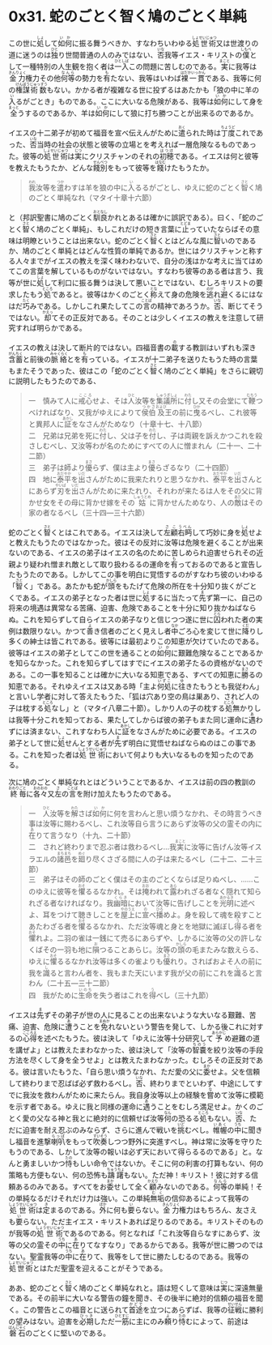 # 0x31. 蛇のごとく智く鳩のごとく単純

<article>
<section>
<p class="paragraph">この世に<ruby><rb>処</rb><rp>（</rp><rt>しょ</rt><rp>）</rp></ruby>して<ruby><rb>如何</rb><rp>（</rp><rt>いか</rt><rp>）</rp></ruby>に振る舞うべきか、すなわちいわゆる<ruby><rb>処世術</rb><rp>（</rp><rt>しょせいじゅつ</rt><rp>）</rp></ruby>又は世渡りの道に迷うのは<ruby><rb>独</rb><rp>（</rp><rt>ひと</rt><rp>）</rp></ruby>り世間普通の人のみではない、<ruby><rb>否</rb><rp>（</rp><rt>いな</rt><rp>）</rp></ruby>我等イエス・キリストの<ruby><rb>僕</rb><rp>（</rp><rt>しもべ</rt><rp>）</rp></ruby>として一種特別の人生観を抱く者は<ruby><rb>一入</rb><rp>（</rp><rt>ひとしば</rt><rp>）</rp></ruby>この問題に苦しむのである。<ruby><rb>実</rb><rp>（</rp><rt>まこと</rt><rp>）</rp></ruby>に我等は<ruby><rb>金力</rb><rp>（</rp><rt>きんりょく</rt><rp>）</rp></ruby>権力その他<ruby><rb>何等</rb><rp>（</rp><rt>なんら</rt><rp>）</rp></ruby>の勢力を<ruby><rb>有</rb><rp>（</rp><rt>も</rt><rp>）</rp></ruby>たない、我等はいわば<ruby><rb>裸一貫</rb><rp>（</rp><rt>はだかいっかん</rt><rp>）</rp></ruby>である、我等に何の<ruby><rb>権謀</rb><rp>（</rp><rt>けんぼう</rt><rp>）</rp></ruby><ruby><rb>術数</rb><rp>（</rp><rt>じゅっすう</rt><rp>）</rp></ruby>もない。かかる者が複雑なる世に投ずるはあたかも「狼の中に羊の<ruby><rb>入</rb><rp>（</rp><rt>い</rt><rp>）</rp></ruby>るがごとき」ものである。ここに大いなる危険がある、我等は<ruby><rb>如何</rb><rp>（</rp><rt>いか</rt><rp>）</rp></ruby>にして身を<ruby><rb>全</rb><rp>（</rp><rt>まっと</rt><rp>）</rp></ruby>うするのであるか、羊は<ruby><rb>如何</rb><rp>（</rp><rt>いか</rt><rp>）</rp></ruby>にして狼に打ち勝つことが出来るのであるか。</p>

<p class="paragraph">イエスの十二弟子が初めて福音を宣べ伝えんがために<ruby><rb>遣</rb><rp>（</rp><rt>おく</rt><rp>）</rp></ruby>られた時は<ruby><rb>丁度</rb><rp>（</rp><rt>ちょうど</rt><rp>）</rp></ruby>これであった、<ruby><rb>否</rb><rp>（</rp><rt>いな</rt><rp>）</rp></ruby>当時の社会の状態と彼等の立場とを考えれば一層危険なるものであった。彼等の<ruby><rb>処世術</rb><rp>（</rp><rt>しょせいじゅつ</rt><rp>）</rp></ruby>は<ruby><rb>実</rb><rp>（</rp><rt>じつ</rt><rp>）</rp></ruby>にクリスチャンのそれの<ruby><rb>初穂</rb><rp>（</rp><rt>はつほ</rt><rp>）</rp></ruby>である。イエスは何と彼等を教えたもうたか、どんな<ruby><rb>餞別</rb><rp>（</rp><rt>せんべつ</rt><rp>）</rp></ruby>をもって彼等を<ruby><rb>餞</rb><rp>（</rp><rt>はなむ</rt><rp>）</rp></ruby>けたもうたか。</p>

<blockquote>
<ruby><rb>我</rb><rp>（</rp><rt>われ</rt><rp>）</rp></ruby>汝等を<ruby><rb>遣</rb><rp>（</rp><rt>つか</rt><rp>）</rp></ruby>わすは羊を狼の中に<ruby><rb>入</rb><rp>（</rp><rt>い</rt><rp>）</rp></ruby>るるがごとし、ゆえに蛇のごとく<ruby><rb>智</rb><rp>（</rp><rt>さと</rt><rp>）</rp></ruby>く鳩のごとく単純なれ（マタイ十章十六節）
</blockquote>

<p>と（邦訳聖書に鳩のごとく<ruby><rb>馴良</rb><rp>（</rp><rt>おとなし</rt><rp>）</rp></ruby>かれとあるは確かに誤訳である）。曰く、「蛇のごとく<ruby><rb>智</rb><rp>（</rp><rt>さと</rt><rp>）</rp></ruby>く鳩のごとく単純」、もしこれだけの短き言葉に<ruby><rb>止</rb><rp>（</rp><rt>とどま</rt><rp>）</rp></ruby>っていたならばその意味は明瞭ということは出来ない。蛇のごとく<ruby><rb>智</rb><rp>（</rp><rt>さと</rt><rp>）</rp></ruby>くとはどんな風に<ruby><rb>智</rb><rp>（</rp><rt>さと</rt><rp>）</rp></ruby>いのであるか、鳩のごとく単純とはどんな性質の単純であるか。世にはクリスチャンと称する人々までがイエスの教えを深く味わわないで、自分の浅はかな考えに当てはめてこの言葉を解しているものがないではない。すなわち彼等のある者は言う、我等が世に<ruby><rb>処</rb><rp>（</rp><rt>しょ</rt><rp>）</rp></ruby>して利口に振る舞うは決して悪いことではない、むしろキリストの要求したもう<ruby><rb>処</rb><rp>（</rp><rt>ところ</rt><rp>）</rp></ruby>であると。彼等はかくのごとく<ruby><rb>称</rb><rp>（</rp><rt>とな</rt><rp>）</rp></ruby>えて身の危険を<ruby><rb>逃</rb><rp>（</rp><rt>のが</rt><rp>）</rp></ruby>れ<ruby><rb>避</rb><rp>（</rp><rt>さ</rt><rp>）</rp></ruby>くるにはなはだ<ruby><rb>巧</rb><rp>（</rp><rt>たく</rt><rp>）</rp></ruby>みである。しかしこれ果たしてこの<ruby><rb>言</rb><rp>（</rp><rt>ことば</rt><rp>）</rp></ruby>の精神であろうか。<ruby><rb>否</rb><rp>（</rp><rt>いな</rt><rp>）</rp></ruby>、断じてそうではない。<ruby><rb>却</rb><rp>（</rp><rt>かえっ</rt><rp>）</rp></ruby>てその正反対である。そのことは少しくイエスの教えを注意して研究すれば明らかである。</p>

<p class="paragraph">イエスの教えは決して断片的ではない。四福音書の<ruby><rb>載</rb><rp>（</rp><rt>の</rt><rp>）</rp></ruby>する教訓はいずれも深き<ruby><rb>含蓄</rb><rp>（</rp><rt>がんちく</rt><rp>）</rp></ruby>と前後の<ruby><rb>脈絡</rb><rp>（</rp><rt>みゃくらく</rt><rp>）</rp></ruby>とを<ruby><rb>有</rb><rp>（</rp><rt>も</rt><rp>）</rp></ruby>っている。イエスが十二弟子を送りたもうた時の言葉もまたそうであった、彼はこの「蛇のごとく<ruby><rb>智</rb><rp>（</rp><rt>さと</rt><rp>）</rp></ruby>く鳩のごとく単純」をさらに親切に説明したもうたのである、</p>

<blockquote>
一　慎みて人に<ruby><rb>戒心</rb><rp>（</rp><rt>こころ</rt><rp>）</rp></ruby>せよ、そは<ruby><rb>人</rb><rp>（</rp><rt>ひと</rt><rp>）</rp></ruby>汝等を<ruby><rb>集議所</rb><rp>（</rp><rt>しゅうぎしょ</rt><rp>）</rp></ruby>に<ruby><rb>付</rb><rp>（</rp><rt>わた</rt><rp>）</rp></ruby>し又その会堂にて<ruby><rb>鞭</rb><rp>（</rp><rt>むちう</rt><rp>）</rp></ruby>つべければなり、又我がゆえによりて<ruby><rb>侯伯</rb><rp>（</rp><rt>つかさ</rt><rp>）</rp></ruby><ruby><rb>及</rb><rp>（</rp><rt>および</rt><rp>）</rp></ruby>王の前に<ruby><rb>曳</rb><rp>（</rp><rt>ひか</rt><rp>）</rp></ruby>るべし、これ彼等と異邦人に<ruby><rb>証</rb><rp>（</rp><rt>あかし</rt><rp>）</rp></ruby>をなさんがためなり（十章十七、十八節）<br>
二　兄弟は兄弟を死に<ruby><rb>付</rb><rp>（</rp><rt>わた</rt><rp>）</rp></ruby>し、父は子を<ruby><rb>付</rb><rp>（</rp><rt>わた</rt><rp>）</rp></ruby>し、子は両親を訴えかつこれを殺さしむべし、又汝等わが名のためにすべての人に憎まれん（二十一、二十二節）<br>
三　弟子は師より<ruby><rb>優</rb><rp>（</rp><rt>まさ</rt><rp>）</rp></ruby>らず、僕は主より<ruby><rb>優</rb><rp>（</rp><rt>まさ</rt><rp>）</rp></ruby>らざるなり（二十四節）<br>
四　地に<ruby><rb>泰平</rb><rp>（</rp><rt>おだやか</rt><rp>）</rp></ruby>を<ruby><rb>出</rb><rp>（</rp><rt>いだ</rt><rp>）</rp></ruby>さんがために我来たれりと思うなかれ、<ruby><rb>泰平</rb><rp>（</rp><rt>おだやか</rt><rp>）</rp></ruby>を<ruby><rb>出</rb><rp>（</rp><rt>いだ</rt><rp>）</rp></ruby>さんとにあらず<ruby><rb>刃</rb><rp>（</rp><rt>やいば</rt><rp>）</rp></ruby>を<ruby><rb>出</rb><rp>（</rp><rt>いだ</rt><rp>）</rp></ruby>さんがために来たれり、それわが来たるは人をその父に背かせ女をその母に背かせ嫁をその<ruby><rb>姑</rb><rp>（</rp><rt>しゅうとめ</rt><rp>）</rp></ruby>に背かせんためなり、人の<ruby><rb>敵</rb><rp>（</rp><rt>あだ</rt><rp>）</rp></ruby>はその家の者なるべし（三十四―三十六節）
</blockquote>

<p class="paragraph">蛇のごとく<ruby><rb>智</rb><rp>（</rp><rt>さと</rt><rp>）</rp></ruby>くとはこれである。イエスは決して<ruby><rb>左顧</rb><rp>（</rp><rt>さこ</rt><rp>）</rp></ruby><ruby><rb>右眄</rb><rp>（</rp><rt>うべん</rt><rp>）</rp></ruby>して巧妙に身を<ruby><rb>処</rb><rp>（</rp><rt>しょ</rt><rp>）</rp></ruby>せよと教えたもうたのではなかった。彼はその反対に汝等は危険を避くることが出来ないのである、イエスの弟子はイエスの名のために苦しめられ迫害せられその近親より疑われ憎まれ敵として取り扱わるるの運命を<ruby><rb>有</rb><rp>（</rp><rt>も</rt><rp>）</rp></ruby>っておるのであると宣告したもうたのである。しかしてこの事を明白に覚悟するのがすなわち彼のいわゆる「<ruby><rb>智</rb><rp>（</rp><rt>さと</rt><rp>）</rp></ruby>く」である。あたかも蛇が<ruby><rb>頭</rb><rp>（</rp><rt>かしら</rt><rp>）</rp></ruby>をもたげて危険の所在を十分知り抜くがごとくである。イエスの弟子となった者は世に<ruby><rb>処</rb><rp>（</rp><rt>しょ</rt><rp>）</rp></ruby>するに当たって<ruby><rb>先</rb><rp>（</rp><rt>ま</rt><rp>）</rp></ruby>ず第一に、自己の将来の境遇は異常なる苦痛、迫害、危険であることを十分に知り抜かねばならぬ。これを知らずして自らイエスの弟子なりと信じつつ遂に世に<ruby><rb>囚</rb><rp>（</rp><rt>とら</rt><rp>）</rp></ruby>われた者の実例は数限りない。かつて<ruby><rb>善</rb><rp>（</rp><rt>よ</rt><rp>）</rp></ruby>き信者のごとく見えし者<ruby><rb>中</rb><rp>（</rp><rt>なか</rt><rp>）</rp></ruby>ごろ心を変じて世に<ruby><rb>降</rb><rp>（</rp><rt>くだ</rt><rp>）</rp></ruby>りし多くの紳士は皆これである。彼等には最初よりこの知恵が欠けていたのである。彼等はイエスの弟子としてこの世を通ることの<ruby><rb>如何</rb><rp>（</rp><rt>いか</rt><rp>）</rp></ruby>に艱難危険なることであるかを知らなかった。これを知らずしてはすでにイエスの弟子たるの資格がないのである。この一事を知ることは確かに大いなる知恵である、すべての知恵に<ruby><rb>勝</rb><rp>（</rp><rt>まさ</rt><rp>）</rp></ruby>るの知恵である。それゆえイエスは又ある時「主よ<ruby><rb>何処</rb><rp>（</rp><rt>いずこ</rt><rp>）</rp></ruby>に<ruby><rb>往</rb><rp>（</rp><rt>ゆ</rt><rp>）</rp></ruby>きたもうとも我従わん」と言いし学者に対して答えたもうた、「狐は穴あり空の鳥は巣あり、されど人の子は枕する<ruby><rb>処</rb><rp>（</rp><rt>ところ</rt><rp>）</rp></ruby>なし」と（マタイ八章二十節）。しかり人の子の枕する<ruby><rb>処</rb><rp>（</rp><rt>ところ</rt><rp>）</rp></ruby>無かりしは我等十分これを知っておる、果たしてしからば彼の弟子もまた同じ運命に<ruby><rb>遇</rb><rp>（</rp><rt>あ</rt><rp>）</rp></ruby>わずには済まない、これすなわち人に<ruby><rb>証</rb><rp>（</rp><rt>あかし</rt><rp>）</rp></ruby>をなさんがために必要である。イエスの弟子として世に<ruby><rb>処</rb><rp>（</rp><rt>しょ</rt><rp>）</rp></ruby>せんとする者が<ruby><rb>先</rb><rp>（</rp><rt>ま</rt><rp>）</rp></ruby>ず明白に覚悟せねばならぬのはこの事である。これを知った者は<ruby><rb>処世術</rb><rp>（</rp><rt>しょうせいじゅつ</rt><rp>）</rp></ruby>において何よりも大いなるものを知ったのである。</p>

<p class="paragraph">次に鳩のごとく単純なれとはどういうことであるか、イエスは前の四の教訓の<ruby><rb>終</rb><rp>（</rp><rt>おわり</rt><rp>）</rp></ruby><ruby><rb>毎</rb><rp>（</rp><rt>ごと</rt><rp>）</rp></ruby>に<ruby><rb>各々</rb><rp>（</rp><rt>おのおの</rt><rp>）</rp></ruby>又<ruby><rb>左</rb><rp>（</rp><rt>さ</rt><rp>）</rp></ruby>の<ruby><rb>言</rb><rp>（</rp><rt>ことば</rt><rp>）</rp></ruby>を附け加えたもうたのである。</p>

<blockquote>
一　<ruby><rb>人</rb><rp>（</rp><rt>ひと</rt><rp>）</rp></ruby>汝等を<ruby><rb>解</rb><rp>（</rp><rt>わた</rt><rp>）</rp></ruby>さば<ruby><rb>如何</rb><rp>（</rp><rt>いか</rt><rp>）</rp></ruby>に何を言わんと思い煩うなかれ、その時言うべき事は汝等に賜わるべし、これ汝等自ら言うにあらず汝等の父の霊その内に<ruby><rb>在</rb><rp>（</rp><rt>あ</rt><rp>）</rp></ruby>りて言うなり（十九、二十節）<br>
二　されど終わりまで忍ぶ者は救わるべし…我<ruby><rb>実</rb><rp>（</rp><rt>まこと</rt><rp>）</rp></ruby>に汝等に告げん汝等イスラエルの<ruby><rb>諸邑</rb><rp>（</rp><rt>まちまち</rt><rp>）</rp></ruby>を<ruby><rb>廻</rb><rp>（</rp><rt>めぐ</rt><rp>）</rp></ruby>り尽くさざる間に人の子は来たるべし（二十二、二十三節）<br>
三　弟子はその師のごとく僕はその主のごとくならば足りぬべし、……このゆえに彼等を<ruby><rb>懼</rb><rp>（</rp><rt>おそ</rt><rp>）</rp></ruby>るるなかれ。そは<ruby><rb>掩</rb><rp>（</rp><rt>おお</rt><rp>）</rp></ruby>われて<ruby><rb>露</rb><rp>（</rp><rt>あら</rt><rp>）</rp></ruby>われざる者なく隠れて知られざる者なければなり。我<ruby><rb>幽暗</rb><rp>（</rp><rt>くらき</rt><rp>）</rp></ruby>において汝等に告げしことを<ruby><rb>光明</rb><rp>（</rp><rt>あかるき</rt><rp>）</rp></ruby>に述べよ、耳をつけて聴きしことを<ruby><rb>屋上</rb><rp>（</rp><rt>やのうえ</rt><rp>）</rp></ruby>に<ruby><rb>宣</rb><rp>（</rp><rt>の</rt><rp>）</rp></ruby>べ<ruby><rb>播</rb><rp>（</rp><rt>ひろ</rt><rp>）</rp></ruby>めよ。身を殺して魂を殺すことあたわざる者を<ruby><rb>懼</rb><rp>（</rp><rt>おそ</rt><rp>）</rp></ruby>るるなかれ、ただ汝等魂と身とを地獄に滅ぼし<ruby><rb>得</rb><rp>（</rp><rt>う</rt><rp>）</rp></ruby>る者を<ruby><rb>懼</rb><rp>（</rp><rt>おそ</rt><rp>）</rp></ruby>れよ。二羽の雀は一銭にて売るにあらずや、しかるに汝等の父の許しなくばその一羽も地に<ruby><rb>隕</rb><rp>（</rp><rt>お</rt><rp>）</rp></ruby>つることあらじ。汝等の<ruby><rb>頭</rb><rp>（</rp><rt>かしら</rt><rp>）</rp></ruby>の毛またみな数えらる、ゆえに<ruby><rb>懼</rb><rp>（</rp><rt>おそ</rt><rp>）</rp></ruby>るるなかれ汝等は多くの雀よりも<ruby><rb>優</rb><rp>（</rp><rt>まさ</rt><rp>）</rp></ruby>れり。さればおよそ人の前に我を<ruby><rb>識</rb><rp>（</rp><rt>し</rt><rp>）</rp></ruby>ると言わん者を、我もまた天にいます我が父の前にこれを<ruby><rb>識</rb><rp>（</rp><rt>し</rt><rp>）</rp></ruby>ると言わん（二十五―三十二節）<br>
四　我がために<ruby><rb>生命</rb><rp>（</rp><rt>いのち</rt><rp>）</rp></ruby>を失う者はこれを<ruby><rb>得</rb><rp>（</rp><rt>う</rt><rp>）</rp></ruby>べし（三十九節）
</blockquote>

<p class="paragraph">イエスは<ruby><rb>先</rb><rp>（</rp><rt>ま</rt><rp>）</rp></ruby>ずその弟子が世の人に見ることの出来ないような大いなる艱難、苦痛、迫害、危険に<ruby><rb>遭</rb><rp>（</rp><rt>あ</rt><rp>）</rp></ruby>うことを<ruby><rb>免</rb><rp>（</rp><rt>まぬか</rt><rp>）</rp></ruby>れないという警告を発して、しかる後これに対するの<ruby><rb>心得</rb><rp>（</rp><rt>こころえ</rt><rp>）</rp></ruby>を述べたもうた。彼は決して「ゆえに汝等十分研究して<ruby><rb>予</rb><rp>（</rp><rt>あらかじ</rt><rp>）</rp></ruby>め避難の道を講ぜよ」とは教えたまわなかった、彼は決して「汝等の<ruby><rb>智嚢</rb><rp>（</rp><rt>ちのう</rt><rp>）</rp></ruby>を絞り汝等の手段方法を尽くして身を全うせよ」とは教えたまわなかった。むしろその正反対である。彼は言いたもうた、「自ら思い煩うなかれ、ただ愛の父に<ruby><rb>委</rb><rp>（</rp><rt>まか</rt><rp>）</rp></ruby>せよ。父を信頼して終わりまで忍ばば必ず救わるべし。<ruby><rb>否</rb><rp>（</rp><rt>いな</rt><rp>）</rp></ruby>、終わりまでといわず、中途にしてすでに我汝を救わんがために来たらん。我自身汝等以上の経験を<ruby><rb>嘗</rb><rp>（</rp><rt>な</rt><rp>）</rp></ruby>めて汝等に模範を示す者である。ゆえに我と同様の運命に<ruby><rb>遇</rb><rp>（</rp><rt>あ</rt><rp>）</rp></ruby>うことをむしろ満足せよ。かくのごとく愛の父なる神と我とに絶対的に信頼せば汝等<ruby><rb>何</rb><rp>（</rp><rt>なん</rt><rp>）</rp></ruby>の恐るる<ruby><rb>処</rb><rp>（</rp><rt>ところ</rt><rp>）</rp></ruby>もない。<ruby><rb>否</rb><rp>（</rp><rt>いな</rt><rp>）</rp></ruby>、ただに迫害を耐え忍ぶのみならず、さらに進んで戦いを<ruby><rb>挑</rb><rp>（</rp><rt>いど</rt><rp>）</rp></ruby>むべし。<ruby><rb>帷幄</rb><rp>（</rp><rt>いあく</rt><rp>）</rp></ruby>の<ruby><rb>中</rb><rp>（</rp><rt>うち</rt><rp>）</rp></ruby>に聞きし福音を進撃<ruby><rb>喇叭</rb><rp>（</rp><rt>らっぱ</rt><rp>）</rp></ruby>をもって<ruby><rb>吹奏</rb><rp>（</rp><rt>すいそう</rt><rp>）</rp></ruby>しつつ野外に突進すべし。神は常に汝等を守りたもうのである、しかして汝等の報いは必ず天において得らるるのである」と。なんと勇ましいかつ<ruby><rb>恃</rb><rp>（</rp><rt>たの</rt><rp>）</rp></ruby>もしい命令ではないか。そこに何の利害の打算もない、何の策略も方便もない、何の恐怖も<ruby><rb>躊躇</rb><rp>（</rp><rt>ちゅうちょ</rt><rp>）</rp></ruby>もない。ただ神！キリスト！彼に対する信頼あるのみである。すべてをお<ruby><rb>委</rb><rp>（</rp><rt>まか</rt><rp>）</rp></ruby>せして全く<ruby><rb>顧</rb><rp>（</rp><rt>かえり</rt><rp>）</rp></ruby>みないのである。<ruby><rb>何等</rb><rp>（</rp><rt>なんら</rt><rp>）</rp></ruby>の単純！その単純なるだけそれだけ力は強い。この単純<ruby><rb>無垢</rb><rp>（</rp><rt>むく</rt><rp>）</rp></ruby>の信仰あるによって我等の<ruby><rb>処世術</rb><rp>（</rp><rt>しょうせいじゅつ</rt><rp>）</rp></ruby>は<ruby><rb>定</rb><rp>（</rp><rt>き</rt><rp>）</rp></ruby>まるのである。<ruby><rb>外</rb><rp>（</rp><rt>ほか</rt><rp>）</rp></ruby>に何も<ruby><rb>要</rb><rp>（</rp><rt>い</rt><rp>）</rp></ruby>らない。<ruby><rb>金力</rb><rp>（</rp><rt>きんりょく</rt><rp>）</rp></ruby>権力はもちろん、友さえも<ruby><rb>要</rb><rp>（</rp><rt>い</rt><rp>）</rp></ruby>らない。ただ主イエス・キリストあれば足りるのである。キリストそのものが我等の<ruby><rb>処世術</rb><rp>（</rp><rt>しょうせいじゅつ</rt><rp>）</rp></ruby>であるのである。何となれば「これ汝等自らなすにあらず、汝等の父の霊その<ruby><rb>中</rb><rp>（</rp><rt>うち</rt><rp>）</rp></ruby>に<ruby><rb>在</rb><rp>（</rp><rt>あ</rt><rp>）</rp></ruby>りてなすなり」であるからである。我等が世に勝つのではない。聖霊我等の<ruby><rb>中</rb><rp>（</rp><rt>うち</rt><rp>）</rp></ruby>に<ruby><rb>在</rb><rp>（</rp><rt>あ</rt><rp>）</rp></ruby>りて、我等をして世に勝たしむるのである。我等の<ruby><rb>処世術</rb><rp>（</rp><rt>しょせいじゅつ</rt><rp>）</rp></ruby>とはただ聖霊を迎えることがそうである。</p>

<p class="paragraph">ああ、蛇のごとく<ruby><rb>智</rb><rp>（</rp><rt>さと</rt><rp>）</rp></ruby>く鳩のごとく単純なれと。語は短くして意味は<ruby><rb>実</rb><rp>（</rp><rt>じつ</rt><rp>）</rp></ruby>に深遠無量である。その前半に大いなる警告の鐘を聞き、その後半に絶対的信頼の福音を聞く。この警告とこの福音とに送られて<ruby><rb>首途</rb><rp>（</rp><rt>かどで</rt><rp>）</rp></ruby>を立つにあらずば、我等の<ruby><rb>征戦</rb><rp>（</rp><rt>せいせん</rt><rp>）</rp></ruby>に勝利の望みはない。迫害を<ruby><rb>必期</rb><rp>（</rp><rt>ひっき</rt><rp>）</rp></ruby>しただ<ruby><rb>一筋</rb><rp>（</rp><rt>ひとすじ</rt><rp>）</rp></ruby>に主にのみ<ruby><rb>頼</rb><rp>（</rp><rt>よ</rt><rp>）</rp></ruby>り<ruby><rb>恃</rb><rp>（</rp><rt>たの</rt><rp>）</rp></ruby>むによって、前途は<ruby><rb>磐石</rb><rp>（</rp><rt>ばんじゃく</rt><rp>）</rp></ruby>のごとくに堅いのである。</p>
</section>
</article>